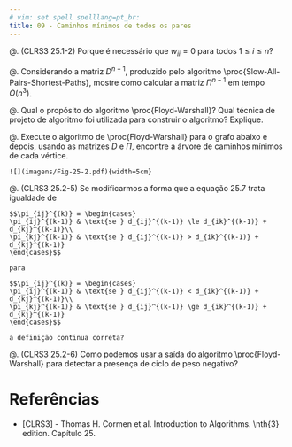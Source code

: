 ```yaml
---
# vim: set spell spelllang=pt_br:
title: 09 - Caminhos mínimos de todos os pares
---
```


@. (CLRS3 25.1-2) Porque é necessário que $w_{ii} = 0$ para todos $1 \le i \le n$?

@. Considerando a matriz $D^{n - 1}$, produzido pelo algoritmo \proc{Slow-All-Pairs-Shortest-Paths}, mostre como calcular a matriz $\Pi^{n - 1}$ em tempo $O(n^3)$.

@. Qual o propósito do algoritmo \proc{Floyd-Warshall}? Qual técnica de projeto de algoritmo foi utilizada para construir o algoritmo? Explique.

@. Execute o algoritmo de \proc{Floyd-Warshall} para o grafo abaixo e depois, usando as matrizes $D$ e $\Pi$, encontre a árvore de caminhos mínimos de cada vértice.

    ![](imagens/Fig-25-2.pdf){width=5cm}

@. (CLRS3 25.2-5) Se modificarmos a forma que a equação 25.7 trata igualdade de

    $$\pi_{ij}^{(k)} = \begin{cases}
    \pi_{ij}^{(k-1)} & \text{se } d_{ij}^{(k-1)} \le d_{ik}^{(k-1)} + d_{kj}^{(k-1)}\\
    \pi_{kj}^{(k-1)} & \text{se } d_{ij}^{(k-1)} > d_{ik}^{(k-1)} + d_{kj}^{(k-1)}
    \end{cases}$$

    para

    $$\pi_{ij}^{(k)} = \begin{cases}
    \pi_{ij}^{(k-1)} & \text{se } d_{ij}^{(k-1)} < d_{ik}^{(k-1)} + d_{kj}^{(k-1)}\\
    \pi_{kj}^{(k-1)} & \text{se } d_{ij}^{(k-1)} \ge d_{ik}^{(k-1)} + d_{kj}^{(k-1)}
    \end{cases}$$

    a definição continua correta?


@. (CLRS3 25.2-6) Como podemos usar a saída do algoritmo \proc{Floyd-Warshall} para detectar a presença de ciclo de peso negativo?


# Referências

-   [CLRS3] - Thomas H. Cormen et al. Introduction to Algorithms. \nth{3} edition. Capítulo 25.
